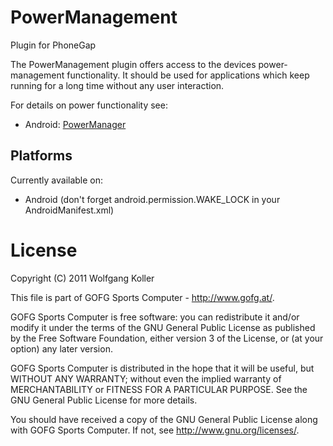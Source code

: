 PowerManagement
===============
Plugin for PhoneGap

The PowerManagement plugin offers access to the devices power-management functionality.
It should be used for applications which keep running for a long time without any user interaction.

For details on power functionality see:
* Android: [PowerManager](http://developer.android.com/reference/android/os/PowerManager.html)

Platforms
---------
Currently available on:
* Android (don't forget android.permission.WAKE_LOCK in your AndroidManifest.xml)

License
=======
Copyright (C) 2011 Wolfgang Koller

This file is part of GOFG Sports Computer - http://www.gofg.at/.

GOFG Sports Computer is free software: you can redistribute it and/or modify
it under the terms of the GNU General Public License as published by
the Free Software Foundation, either version 3 of the License, or
(at your option) any later version.

GOFG Sports Computer is distributed in the hope that it will be useful,
but WITHOUT ANY WARRANTY; without even the implied warranty of
MERCHANTABILITY or FITNESS FOR A PARTICULAR PURPOSE.  See the
GNU General Public License for more details.

You should have received a copy of the GNU General Public License
along with GOFG Sports Computer.  If not, see <http://www.gnu.org/licenses/>.
